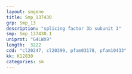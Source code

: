 ```yaml
---
layout: smgene
title: Smp_137430
grp: Smp_13
description: "splicing factor 3b subunit 3"
smp: Smp_137430.1
uniprot: "G4LWX9"
length:  3222
cdd: "cl20247, cl20399, pfam03178, pfam10433"
kk: K12830
categories: sm
---
```

